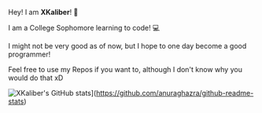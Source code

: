 Hey! I am **XKaliber**! 👋


I am a College Sophomore learning to code! :computer:

I might not be very good as of now, but I hope to one day become a good programmer!

Feel free to use my Repos if you want to, although I don't know why you would do that xD

![XKaliber's GitHub stats](https://github-readme-stats.vercel.app/api?username=thexkaliber)](https://github.com/anuraghazra/github-readme-stats)

